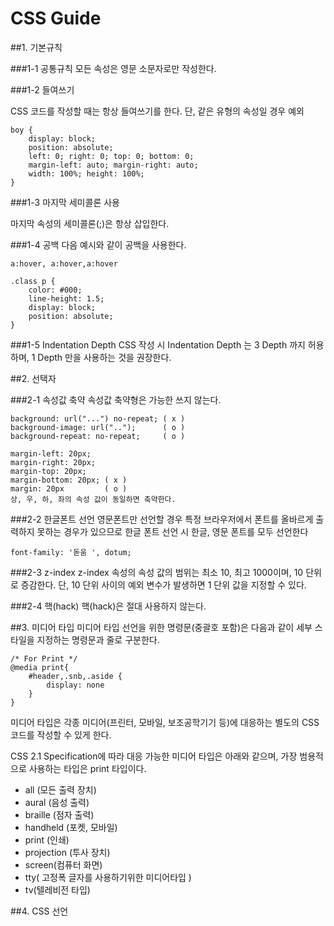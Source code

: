 # CSS Guide

##1. 기본규칙

###1-1 공통규칙모든 속성은 영문 소문자로만 작성한다.

###1-2 들여쓰기

CSS 코드를 작성할 때는 항상 들여쓰기를 한다. 단, 같은 유형의 속성일 경우 예외

```
boy {
	display: block;
	position: absolute;
	left: 0; right: 0; top: 0; bottom: 0;
	margin-left: auto; margin-right: auto;
	width: 100%; height: 100%;
}
```

###1-3 마지막 세미콜론 사용

마지막 속성의 세미콜론(;)은 항상 삽입한다.

###1-4 공백
다음 예시와 같이 공백을 사용한다.

```
a:hover, a:hover,a:hover

.class p { 
	color: #000; 
	line-height: 1.5;
	display: block;
	position: absolute;
}
```

###1-5 Indentation Depth
CSS 작성 시 Indentation Depth 는 3 Depth 까지 허용하며, 1 Depth 만을 사용하는 것을 권장한다.

##2. 선택자

###2-1 속성값 축약
속성값 축약형은 가능한 쓰지 않는다.

```
background: url("...") no-repeat; ( x )
background-image: url("..");      ( o )
background-repeat: no-repeat;     ( o )

margin-left: 20px;
margin-right: 20px;
margin-top: 20px;
margin-bottom: 20px; ( x )
margin: 20px         ( o )
상, 우, 하, 좌의 속성 값이 동일하면 축약한다.

```

###2-2 한글폰트 선언
영문폰트만 선언할 경우 특정 브라우저에서 폰트를 올바르게 출력하지 못하는 경우가 있으므로 한글 폰트 선언 시 한글, 영문 폰트를 모두 선언한다

```
font-family: '돋움 ', dotum;
```

###2-3 z-index
z-index 속성의 속성 값의 범위는 최소 10, 최고 1000이며, 10 단위로 증감한다. 단, 10 단위 사이의 예외 변수가 발생하면 1 단위 값을 지정할 수 있다.

###2-4 핵(hack)
핵(hack)은 절대 사용하지 않는다.



##3. 미디어 타입
미디어 타입 선언을 위한 명령문(중괄호 포함)은 다음과 같이 세부 스타일을 지정하는 명령문과 줄로 구분한다.

```
/* For Print */ 
@media print{ 
	#header,.snb,.aside {
		display: none
	}
}
```

>
미디어 타입은 각종 미디어(프린터, 모바일, 보조공학기기 등)에 대응하는 별도의 CSS 코드를 작성할 수 있게 한다. 
>
CSS 2.1 Specification에 따라 대응 가능한 미디어 타입은 아래와 같으며, 가장 범용적으로 사용하는 타입은 print 타입이다.
>- all (모든 출력 장치)- aural (음성 출력)- braille (점자 출력)- handheld (포켓, 모바일)- print (인쇄)- projection (투사 장치)- screen(컴퓨터 화면)- tty( 고정폭 글자를 사용하기위한 미디어타입 )- tv(텔레비전 타입)

##4. CSS 선언